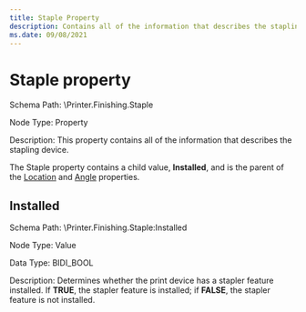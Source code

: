 ```yaml
---
title: Staple Property
description: Contains all of the information that describes the stapling device.
ms.date: 09/08/2021
---
```


# Staple property

Schema Path: \\Printer.Finishing.Staple

Node Type: Property

Description: This property contains all of the information that describes the stapling device.

The Staple property contains a child value, **Installed**, and is the parent of the [Location](location3.md) and [Angle](angle2.md) properties.

## Installed

Schema Path: \\Printer.Finishing.Staple:Installed

Node Type: Value

Data Type: BIDI_BOOL

Description: Determines whether the print device has a stapler feature installed. If **TRUE**, the stapler feature is installed; if **FALSE**, the stapler feature is not installed.

